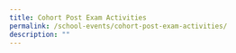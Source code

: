 ```yaml
---
title: Cohort Post Exam Activities
permalink: /school-events/cohort-post-exam-activities/
description: ""
---
```

